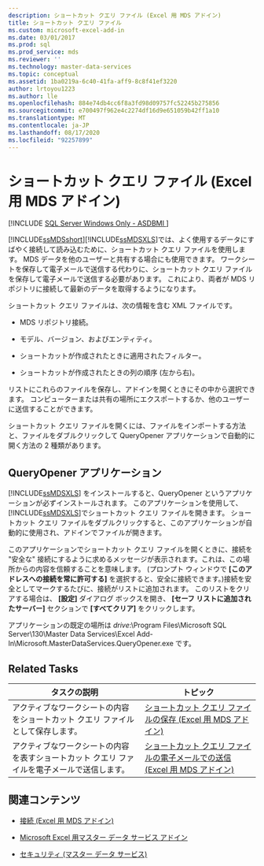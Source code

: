 ```yaml
---
description: ショートカット クエリ ファイル (Excel 用 MDS アドイン)
title: ショートカット クエリ ファイル
ms.custom: microsoft-excel-add-in
ms.date: 03/01/2017
ms.prod: sql
ms.prod_service: mds
ms.reviewer: ''
ms.technology: master-data-services
ms.topic: conceptual
ms.assetid: 1ba0219a-6c40-41fa-aff9-8c8f41ef3220
author: lrtoyou1223
ms.author: lle
ms.openlocfilehash: 884e74db4cc6f8a3fd98d09757fc52245b275856
ms.sourcegitcommit: e700497f962e4c2274df16d9e651059b42ff1a10
ms.translationtype: MT
ms.contentlocale: ja-JP
ms.lasthandoff: 08/17/2020
ms.locfileid: "92257899"
---
```

# <a name="shortcut-query-files-mds-add-in-for-excel"></a>ショートカット クエリ ファイル (Excel 用 MDS アドイン)

[!INCLUDE [SQL Server Windows Only - ASDBMI ](../../includes/applies-to-version/sql-windows-only-asdbmi.md)]

  [!INCLUDE[ssMDSshort](../../includes/ssmdsshort-md.md)][!INCLUDE[ssMDSXLS](../../includes/ssmdsxls-md.md)]では、よく使用するデータにすばやく接続して読み込むために、ショートカット クエリ ファイルを使用します。 MDS データを他のユーザーと共有する場合にも使用できます。 ワークシートを保存して電子メールで送信する代わりに、ショートカット クエリ ファイルを保存して電子メールで送信する必要があります。 これにより、両者が MDS リポジトリに接続して最新のデータを取得するようになります。  
  
 ショートカット クエリ ファイルは、次の情報を含む XML ファイルです。  
  
-   MDS リポジトリ接続。  
  
-   モデル、バージョン、およびエンティティ。  
  
-   ショートカットが作成されたときに適用されたフィルター。  
  
-   ショートカットが作成されたときの列の順序 (左から右)。  
  
 リストにこれらのファイルを保存し、アドインを開くときにその中から選択できます。 コンピューターまたは共有の場所にエクスポートするか、他のユーザーに送信することができます。  
  
 ショートカット クエリ ファイルを開くには、ファイルをインポートする方法と、ファイルをダブルクリックして QueryOpener アプリケーションで自動的に開く方法の 2 種類があります。  
  
## <a name="queryopener-application"></a>QueryOpener アプリケーション  
 [!INCLUDE[ssMDSXLS](../../includes/ssmdsxls-md.md)] をインストールすると、QueryOpener というアプリケーションが必ずインストールされます。 このアプリケーションを使用して、 [!INCLUDE[ssMDSXLS](../../includes/ssmdsxls-md.md)]でショートカット クエリ ファイルを開きます。 ショートカット クエリ ファイルをダブルクリックすると、このアプリケーションが自動的に使用され、アドインでファイルが開きます。  
  
 このアプリケーションでショートカット クエリ ファイルを開くときに、接続を "安全な" 接続にするように求めるメッセージが表示されます。これは、この場所からの内容を信頼することを意味します。 (プロンプト ウィンドウで **[このアドレスへの接続を常に許可する]** を選択すると、安全に接続できます。)接続を安全としてマークするたびに、接続がリストに追加されます。 このリストをクリアする場合は、 **[設定]** ダイアログ ボックスを開き、 **[セーフ リストに追加されたサーバー]** セクションで **[すべてクリア]** をクリックします。  
  
 アプリケーションの既定の場所は *drive*:\Program Files\Microsoft SQL Server\130\Master Data Services\Excel Add-In\Microsoft.MasterDataServices.QueryOpener.exe です。  
  
## <a name="related-tasks"></a>Related Tasks  
  
|タスクの説明|トピック|  
|----------------------|-----------|  
|アクティブなワークシートの内容をショートカット クエリ ファイルとして保存します。|[ショートカット クエリ ファイルの保存 (Excel 用 MDS アドイン)](../../master-data-services/microsoft-excel-add-in/save-a-shortcut-query-file-mds-add-in-for-excel.md)|  
|アクティブなワークシートの内容を表すショートカット クエリ ファイルを電子メールで送信します。|[ショートカット クエリ ファイルの電子メールでの送信 (Excel 用 MDS アドイン)](../../master-data-services/microsoft-excel-add-in/email-a-shortcut-query-file-mds-add-in-for-excel.md)|  
  
## <a name="related-content"></a>関連コンテンツ  
  
-   [接続 (Excel 用 MDS アドイン)](../../master-data-services/microsoft-excel-add-in/connections-mds-add-in-for-excel.md)  
  
-   [Microsoft Excel 用マスター データ サービス アドイン](../../master-data-services/microsoft-excel-add-in/master-data-services-add-in-for-microsoft-excel.md)  
  
-   [セキュリティ (マスター データ サービス)](../../master-data-services/security-master-data-services.md)  
  
  
